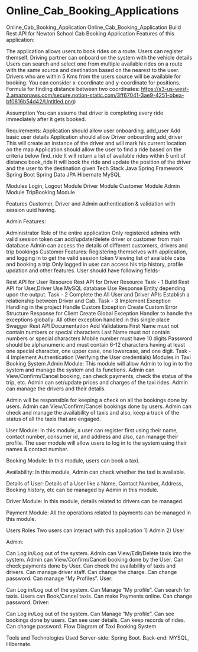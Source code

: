 # Online_Cab_Booking_Applications
Online_Cab_Booking_Application
Online_Cab_Booking_Application
Build Rest API for Newton School Cab Booking Application
Features of this application:

The application allows users to book rides on a route.
Users can register themself.
Driving partner can onboard on the system with the vehicle details
Users can search and select one from multiple available rides on a route with the same source and destination based on the nearest to the user.
Drivers who are within 5 Kms from the users source will be available for booking.
You can consider x-coordinate and y-coordinate for positions.
Formula for finding distance between two coordinates:
https://s3-us-west-2.amazonaws.com/secure.notion-static.com/3ff67041-3ae9-4251-bbea-bf0816b54d42/Untitled.png)

Assumption
You can assume that driver is completing every ride immediately after it gets booked.

Requirements:
Application should allow user onboarding.
add_user
Add basic user details
Application should allow Driver onboarding
add_driver
This will create an instance of the driver and will mark his current location on the map
Application should allow the user to find a ride based on the criteria below
find_ride
It will return a list of available rides within 5 unit of distance
book_ride
It will book the ride and update the position of the driver and the user to the destination given
Tech Stack Java Spring Framework Spring Boot Spring Data JPA Hibernate MySQL

Modules Login, Logout Module Driver Module Customer Module Admin Module TripBooking Module

Features Customer, Driver and Admin authentication & validation with session uuid having.

Admin Features:

Administrator Role of the entire application Only registered admins with valid session token can add/update/delete driver or customer from main database Admin can access the details of different customers, drivers and trip bookings Customer Features: Registering themselves with application, and logging in to get the valid session token Viewing list of available cabs and booking a trip Only logged in user can access his trip history, profile updation and other features. User should have following fields-

Rest API for User Resource
Rest API for Driver Resource
Task - 1
Build Rest API for User,Driver
Use MySQL database
Use Response Entity depending upon the output.
Task - 2
Complete the All User and Driver APIs
Establish a relationship between Driver and Cab.
Task - 3
Implement Exception Handling in the project
Handle Custom Exception
Create Custom Error Structure Response for Client
Create Global Exception Handler to handle the exceptions globally: All other exception handled in this single place
Swagger Rest API Documentation
Add Validations
First Name must not contain numbers or special characters
Last Name must not contain numbers or special characters
Mobile number must have 10 digits
Password should be alphanumeric and must contain 6-12 characters having at least one special character, one upper case, one lowercase, and one digit.
Task - 4
Implement Authentication (Verifying the User credentials)
Modules in Taxi Booking System Admin Module: This module will allow Admin to log in to the system and manage the system and its functions. Admin can View/Confirm/Cancel booking, can check payments, check the status of the trip, etc. Admin can set/update prices and charges of the taxi rides. Admin can manage the drivers and their details.

Admin will be responsible for keeping a check on all the bookings done by users. Admin can View/Confirm/Cancel bookings done by users. Admin can check and manage the availability of taxis and also, keep a track of the status of all the taxis that are engaged.

User Module: In this module, a user can register first using their name, contact number, consumer id, and address and also, can manage their profile. The user module will allow users to log in to the system using their names & contact number.

Booking Module: In this module, users can book a taxi.

Availability: In this module, Admin can check whether the taxi is available.

Details of User: Details of a User like a Name, Contact Number, Address, Booking history, etc can be managed by Admin in this module.

Driver Module: In this module, details related to drivers can be managed.

Payment Module: All the operations related to payments can be managed in this module.

Users Roles Two users can interact with this application 1) Admin 2) User

Admin:

Can Log in/Log out of the system. Admin can View/Edit/Delete taxis into the system. Admin can View/Confirm/Cancel booking done by the User. Can check payments done by User. Can check the availability of taxis and drivers. Can manage driver staff. Can change the charge. Can change password. Can manage “My Profiles”. User:

Can Log in/Log out of the system. Can Manage “My profile”. Can search for taxis. Users can Book/Cancel taxis. Can make Payments online. Can change password. Driver:

Can Log in/Log out of the system. Can Manage “My profile”. Can see bookings done by users. Can see user details. Can keep records of rides. Can change password. Flow Diagram of Taxi Booking System

Tools and Technologies Used Server-side: Spring Boot. Back-end: MYSQL, Hibernate.
